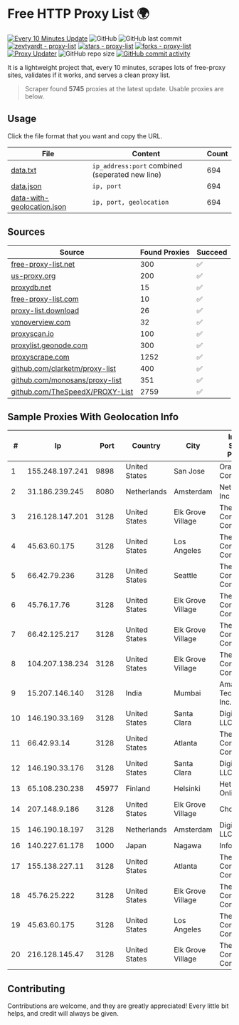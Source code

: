 
# Free HTTP Proxy List 🌍

[![Every 10 Minutes Update](https://github.com/mertguvencli/http-proxy-list/actions/workflows/main.yml/badge.svg?branch=main)](https://github.com/mertguvencli/http-proxy-list/actions/workflows/main.yml)
![GitHub](https://img.shields.io/github/license/mertguvencli/http-proxy-list)
![GitHub last commit](https://img.shields.io/github/last-commit/mertguvencli/http-proxy-list)
[![zevtyardt - proxy-list](https://img.shields.io/static/v1?label=zevtyardt&message=proxy-list&color=blue&logo=github)](https://github.com/zevtyardt/proxy-list "Go to GitHub repo")
[![stars - proxy-list](https://img.shields.io/github/stars/zevtyardt/proxy-list?style=social)](https://github.com/zevtyardt/proxy-list)
[![forks - proxy-list](https://img.shields.io/github/forks/zevtyardt/proxy-list?style=social)](https://github.com/zevtyardt/proxy-list)
[![Proxy Updater](https://github.com/zevtyardt/proxy-list/workflows/Proxy%20Updater/badge.svg)](https://github.com/zevtyardt/proxy-list/actions?query=workflow:"Proxy+Updater")
![GitHub repo size](https://img.shields.io/github/repo-size/zevtyardt/proxy-list)
[![GitHub commit activity](https://img.shields.io/github/commit-activity/m/zevtyardt/proxy-list?logo=commits)](https://github.com/zevtyardt/proxy-list/commits/main)

It is a lightweight project that, every 10 minutes, scrapes lots of free-proxy sites, validates if it works, and serves a clean proxy list.

> Scraper found **5745** proxies at the latest update. Usable proxies are below.

## Usage

Click the file format that you want and copy the URL.

|File|Content|Count|
|----|-------|-----|
|[data.txt](https://raw.githubusercontent.com/mertguvencli/http-proxy-list/main/proxy-list/data.txt)|`ip_address:port` combined (seperated new line)|694|
|[data.json](https://raw.githubusercontent.com/mertguvencli/http-proxy-list/main/proxy-list/data.json)|`ip, port`|694|
|[data-with-geolocation.json](https://raw.githubusercontent.com/mertguvencli/http-proxy-list/main/proxy-list/data-with-geolocation.json)|`ip, port, geolocation`|694|

## Sources

|Source|Found Proxies|Succeed|
|------|-------------|-------|
|[free-proxy-list.net](https://free-proxy-list.net)|300|✅|
|[us-proxy.org](https://www.us-proxy.org)|200|✅|
|[proxydb.net](http://proxydb.net)|15|✅|
|[free-proxy-list.com](https://free-proxy-list.com/?page=&port=&type%5B%5D=http&type%5B%5D=https&up_time=0&search=Search)|10|✅|
|[proxy-list.download](https://www.proxy-list.download/HTTP)|26|✅|
|[vpnoverview.com](https://vpnoverview.com/privacy/anonymous-browsing/free-proxy-servers)|32|✅|
|[proxyscan.io](https://www.proxyscan.io)|100|✅|
|[proxylist.geonode.com](https://proxylist.geonode.com/api/proxy-list?limit=300&page=1&sort_by=lastChecked&sort_type=desc&protocols=http,https)|300|✅|
|[proxyscrape.com](https://api.proxyscrape.com/v2/?request=displayproxies&protocol=http&timeout=10000&country=all&ssl=all&anonymity=all)|1252|✅|
|[github.com/clarketm/proxy-list](https://raw.githubusercontent.com/clarketm/proxy-list/master/proxy-list-raw.txt)|400|✅|
|[github.com/monosans/proxy-list](https://raw.githubusercontent.com/monosans/proxy-list/main/proxies/http.txt)|351|✅|
|[github.com/TheSpeedX/PROXY-List](https://raw.githubusercontent.com/TheSpeedX/PROXY-List/master/http.txt)|2759|✅|


## Sample Proxies With Geolocation Info

|#|Ip|Port|Country|City|Internet Service Provider|
|-|--|----|-------|----|-------------------------|
|1|155.248.197.241|9898|United States|San Jose|Oracle Corporation|
|2|31.186.239.245|8080|Netherlands|Amsterdam|NetSkope Inc|
|3|216.128.147.201|3128|United States|Elk Grove Village|The Constant Company|
|4|45.63.60.175|3128|United States|Los Angeles|The Constant Company|
|5|66.42.79.236|3128|United States|Seattle|The Constant Company|
|6|45.76.17.76|3128|United States|Elk Grove Village|The Constant Company|
|7|66.42.125.217|3128|United States|Elk Grove Village|The Constant Company|
|8|104.207.138.234|3128|United States|Elk Grove Village|The Constant Company|
|9|15.207.146.140|3128|India|Mumbai|Amazon Technologies Inc.|
|10|146.190.33.169|3128|United States|Santa Clara|DigitalOcean, LLC|
|11|66.42.93.14|3128|United States|Atlanta|The Constant Company|
|12|146.190.33.176|3128|United States|Santa Clara|DigitalOcean, LLC|
|13|65.108.230.238|45977|Finland|Helsinki|Hetzner Online GmbH|
|14|207.148.9.186|3128|United States|Elk Grove Village|Choopa|
|15|146.190.18.197|3128|Netherlands|Amsterdam|DigitalOcean, LLC|
|16|140.227.61.178|1000|Japan|Nagawa|InfoSphere|
|17|155.138.227.11|3128|United States|Atlanta|The Constant Company|
|18|45.76.25.222|3128|United States|Elk Grove Village|The Constant Company|
|19|45.63.60.175|3128|United States|Los Angeles|The Constant Company|
|20|216.128.145.47|3128|United States|Elk Grove Village|The Constant Company|



## Contributing

Contributions are welcome, and they are greatly appreciated! Every
little bit helps, and credit will always be given.

